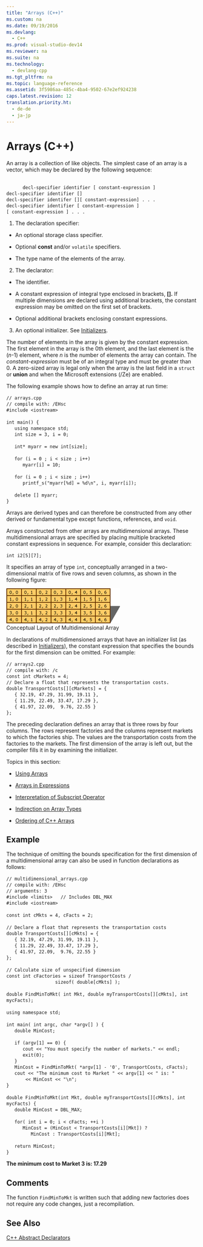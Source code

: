 ```yaml
---
title: "Arrays (C++)"
ms.custom: na
ms.date: 09/19/2016
ms.devlang: 
  - C++
ms.prod: visual-studio-dev14
ms.reviewer: na
ms.suite: na
ms.technology: 
  - devlang-cpp
ms.tgt_pltfrm: na
ms.topic: language-reference
ms.assetid: 3f5986aa-485c-4ba4-9502-67e2ef924238
caps.latest.revision: 12
translation.priority.ht: 
  - de-de
  - ja-jp
---
```

# Arrays (C++)
An array is a collection of like objects. The simplest case of an array is a vector, which may be declared by the following sequence:  
  
```  
  
      decl-specifier identifier [ constant-expression ]  
decl-specifier identifier []  
decl-specifier identifer [][ constant-expression] . . .  
decl-specifier identifier [ constant-expression ]  
[ constant-expression ] . . .  
```  
  
 1. The declaration specifier:  
  
-   An optional storage class specifier.  
  
-   Optional **const** and/or `volatile` specifiers.  
  
-   The type name of the elements of the array.  
  
 2. The declarator:  
  
-   The identifier.  
  
-   A constant expression of integral type enclosed in brackets, **[].** If multiple dimensions are declared using additional brackets, the constant expression may be omitted on the first set of brackets.  
  
-   Optional additional brackets enclosing constant expressions.  
  
 3. An optional initializer.  See [Initializers](../vs140/Initializers.md).  
  
 The number of elements in the array is given by the constant expression. The first element in the array is the 0th element, and the last element is the (*n*-1) element, where *n* is the number of elements the array can contain. The *constant-expression* must be of an integral type and must be greater than 0. A zero-sized array is legal only when the array is the last field in a `struct` or **union** and when the Microsoft extensions (/Ze) are enabled.  
  
 The following example shows how to define an array at run time:  
  
```  
// arrays.cpp  
// compile with: /EHsc  
#include <iostream>  
  
int main() {  
   using namespace std;  
   int size = 3, i = 0;  
  
   int* myarr = new int[size];  
  
   for (i = 0 ; i < size ; i++)  
      myarr[i] = 10;  
  
   for (i = 0 ; i < size ; i++)  
      printf_s("myarr[%d] = %d\n", i, myarr[i]);  
  
   delete [] myarr;  
}  
```  
  
 Arrays are derived types and can therefore be constructed from any other derived or fundamental type except functions, references, and `void`.  
  
 Arrays constructed from other arrays are multidimensional arrays. These multidimensional arrays are specified by placing multiple bracketed constant expressions in sequence. For example, consider this declaration:  
  
```  
int i2[5][7];  
```  
  
 It specifies an array of type `int`, conceptually arranged in a two-dimensional matrix of five rows and seven columns, as shown in the following figure:  
  
 ![Conceptual layout of a multi&#45;dimensional array](../vs140/media/vc38RC1.gif "vc38RC1")  
Conceptual Layout of Multidimensional Array  
  
 In declarations of multidimensioned arrays that have an initializer list (as described in [Initializers](../vs140/Initializers.md)), the constant expression that specifies the bounds for the first dimension can be omitted. For example:  
  
```  
// arrays2.cpp  
// compile with: /c  
const int cMarkets = 4;  
// Declare a float that represents the transportation costs.  
double TransportCosts[][cMarkets] = {   
   { 32.19, 47.29, 31.99, 19.11 },  
   { 11.29, 22.49, 33.47, 17.29 },  
   { 41.97, 22.09,  9.76, 22.55 }  
};  
```  
  
 The preceding declaration defines an array that is three rows by four columns. The rows represent factories and the columns represent markets to which the factories ship. The values are the transportation costs from the factories to the markets. The first dimension of the array is left out, but the compiler fills it in by examining the initializer.  
  
 Topics in this section:  
  
-   [Using Arrays](../vs140/Using-Arrays--C---.md)  
  
-   [Arrays in Expressions](../vs140/Arrays-in-Expressions.md)  
  
-   [Interpretation of Subscript Operator](../vs140/Interpretation-of-Subscript-Operator.md)  
  
-   [Indirection on Array Types](../vs140/Indirection-on-Array-Types.md)  
  
-   [Ordering of C++ Arrays](../vs140/Ordering-of-C---Arrays.md)  
  
## Example  
 The technique of omitting the bounds specification for the first dimension of a multidimensional array can also be used in function declarations as follows:  
  
```  
// multidimensional_arrays.cpp  
// compile with: /EHsc  
// arguments: 3  
#include <limits>   // Includes DBL_MAX  
#include <iostream>  
  
const int cMkts = 4, cFacts = 2;  
  
// Declare a float that represents the transportation costs  
double TransportCosts[][cMkts] = {   
   { 32.19, 47.29, 31.99, 19.11 },  
   { 11.29, 22.49, 33.47, 17.29 },  
   { 41.97, 22.09,  9.76, 22.55 }    
};  
  
// Calculate size of unspecified dimension  
const int cFactories = sizeof TransportCosts /  
                  sizeof( double[cMkts] );  
  
double FindMinToMkt( int Mkt, double myTransportCosts[][cMkts], int mycFacts);  
  
using namespace std;  
  
int main( int argc, char *argv[] ) {  
   double MinCost;  
  
   if (argv[1] == 0) {  
      cout << "You must specify the number of markets." << endl;  
      exit(0);  
   }  
   MinCost = FindMinToMkt( *argv[1] - '0', TransportCosts, cFacts);  
   cout << "The minimum cost to Market " << argv[1] << " is: "  
       << MinCost << "\n";  
}  
  
double FindMinToMkt(int Mkt, double myTransportCosts[][cMkts], int mycFacts) {  
   double MinCost = DBL_MAX;  
  
   for( int i = 0; i < cFacts; ++i )  
      MinCost = (MinCost < TransportCosts[i][Mkt]) ?  
         MinCost : TransportCosts[i][Mkt];  
  
   return MinCost;  
}  
```  
  
 **The minimum cost to Market 3 is: 17.29**   
## Comments  
 The function `FindMinToMkt` is written such that adding new factories does not require any code changes, just a recompilation.  
  
## See Also  
 [C++ Abstract Declarators](assetId:///e7e18c18-0cad-4450-942b-d27e1d4dd088)